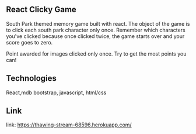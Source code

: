 ## React Clicky Game

South Park themed memory game built with react. The object of the game is to click each south park character only once. Remember which characters you've clicked because once clicked twice, the game starts over and your score goes to zero. 

Point awarded for images clicked only once. Try to get the most points you can!

## Technologies

React,mdb bootstrap, javascript, html/css 

## Link

link: https://thawing-stream-68596.herokuapp.com/



